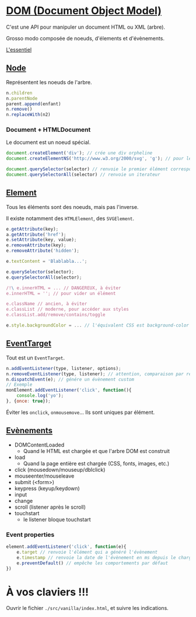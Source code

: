 # [DOM (Document Object Model)](https://developer.mozilla.org/en-US/docs/Web/API/Document_Object_Model)

C'est une API pour manipuler un document HTML ou XML (arbre).

Grosso modo composée de noeuds, d'élements et d'évènements.

[L'essentiel](https://developer.mozilla.org/fr/docs/Web/API/Document_Object_Model/Introduction#Interfaces_essentielles_du_DOM)


## [Node](https://developer.mozilla.org/fr/docs/Web/API/Node)

Représentent les noeuds de l'arbre.

```js
n.children
n.parentNode
parent.append(enfant)
n.remove()
n.replaceWith(n2)
```


### Document + HTMLDocument

Le document est un noeud spécial.

```js
document.createElement('div'); // crée une div orpheline
document.createElementNS('http://www.w3.org/2000/svg', 'g'); // pour le SVG

document.querySelector(selector) // renvoie le premier élément correspondant
document.querySelectorAll(selector) // renvoie un iterateur
```

## [Element](https://developer.mozilla.org/en-US/docs/Web/API/element)

Tous les éléments sont des noeuds, mais pas l'inverse.

Il existe notamment des `HTMLElement`, des `SVGElement`.

```js
e.getAttribute(key);
a.getAttribute('href');
e.setAttribute(key, value);
e.removeAttribute(key);
e.removeAttribute('hidden');

e.textContent = 'Blablabla...';

e.querySelector(selector);
e.querySelectorAll(selector);

/!\ e.innerHTML = ... // DANGEREUX, à éviter
e.innerHTML = ''; // pour vider un élément

e.className // ancien, à éviter
e.classList // moderne, pour accéder aux styles
e.classList.add/remove/contains/toggle

e.style.backgroundColor = ... // l'équivalent CSS est background-color
```

## [EventTarget](https://developer.mozilla.org/fr/docs/Web/API/EventTarget)

Tout est un `EventTarget`.

```js
n.addEventListener(type, listener, options);
n.removeEventListener(type, listener); // attention, comparaison par référence
n.dispatchEvent(e); // génére un évènement custom
// Exemple
monElement.addEventListener('click', function(){
    console.log('yo');
}, {once: true});
```

Éviter les `onclick`, `onmousemove`...
Ils sont uniques par élément.

## [Evènements](https://developer.mozilla.org/en-US/docs/Web/Events)

- DOMContentLoaded
    - Quand le HTML est chargée et que l'arbre DOM est construit
- load
    - Quand la page entière est chargée (CSS, fonts, images, etc.)
- click (mousedown/mouseup/dblclick)
- mouseenter/mouseleave
- submit (&lt;form>)
- keypress (keyup/keydown)
- input
- change
- scroll (listener après le scroll)
- touchstart
    - le listener bloque touchstart

### Event properties

```js
element.addEventListener('click', function(e){
    e.target // renvoie l'élément qui a généré l'évènement
    e.timestamp // renvoie la date de l'évènement en ms depuis le chargement de la page
    e.preventDefault() // empêche les comportements par défaut
})
```

# À vos claviers !!!

Ouvrir le fichier `./src/vanilla/index.html`, et suivre les indications.
